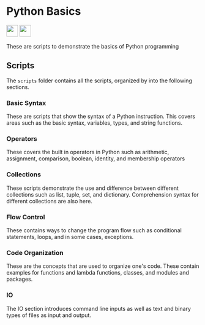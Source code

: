 # Python Basics

[<img src="https://raw.githubusercontent.com/FortAwesome/Font-Awesome/adb2273bdbff7abeff8f16dbde9e88722827f356/svgs/brands/firefox.svg" height="30">][Software + ML]
[<img src="https://raw.githubusercontent.com/FortAwesome/Font-Awesome/adb2273bdbff7abeff8f16dbde9e88722827f356/svgs/brands/github.svg" height="30">][Code]

These are scripts to demonstrate the basics of Python programming

## Scripts

The `scripts` folder contains all the scripts, organized by into the following
sections.

### Basic Syntax

These are scripts that show the syntax of a Python instruction. This covers
areas such as the basic syntax, variables, types, and string functions.

### Operators

These covers the built in operators in Python such as arithmetic, assignment,
comparison, boolean, identity, and membership operators

### Collections

These scripts demonstrate the use and difference between different collections
such as list, tuple, set, and dictionary. Comprehension syntax for different
collections are also here.

### Flow Control

These contains ways to change the program flow such as conditional statements,
loops, and in some cases, exceptions.

### Code Organization

These are the concepts that are used to organize one's code. These contain
examples for functions and lambda functions, classes, and modules and
packages.

### IO

The IO section introduces command line inputs as well as text and binary types
of files as input and output.


[Code]: https://github.com/baluyotraf/lecture-python-basics (Code)
[Software + ML]: https://education.softwareplus.ml/projects/python-basics/ (Website)
